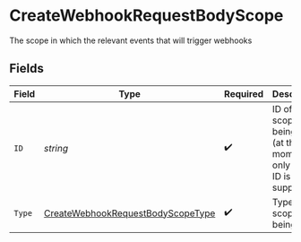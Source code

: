 # CreateWebhookRequestBodyScope

The scope in which the relevant events that will trigger webhooks


## Fields

| Field                                                                                             | Type                                                                                              | Required                                                                                          | Description                                                                                       |
| ------------------------------------------------------------------------------------------------- | ------------------------------------------------------------------------------------------------- | ------------------------------------------------------------------------------------------------- | ------------------------------------------------------------------------------------------------- |
| `ID`                                                                                              | *string*                                                                                          | :heavy_check_mark:                                                                                | ID of the scope being used (at the moment, only project ID is supported)                          |
| `Type`                                                                                            | [CreateWebhookRequestBodyScopeType](../../models/operations/createwebhookrequestbodyscopetype.md) | :heavy_check_mark:                                                                                | Type of the scope being used                                                                      |